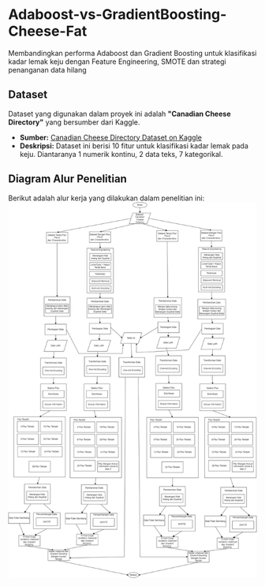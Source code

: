 # Adaboost-vs-GradientBoosting-Cheese-Fat
Membandingkan performa Adaboost dan Gradient Boosting untuk klasifikasi kadar lemak keju dengan Feature Engineering, SMOTE dan strategi penanganan data hilang
## Dataset
Dataset yang digunakan dalam proyek ini adalah **"Canadian Cheese Directory"** yang bersumber dari Kaggle.
* **Sumber:** [Canadian Cheese Directory Dataset on Kaggle](https://www.kaggle.com/datasets/noahjanes/canadian-cheese-directory)
* **Deskripsi:** Dataset ini berisi 10 fitur untuk klasifikasi kadar lemak pada keju. Diantaranya 1 numerik kontinu, 2 data teks, 7 kategorikal.
## Diagram Alur Penelitian
Berikut adalah alur kerja yang dilakukan dalam penelitian ini:
![Diagram Alur Penelitian](assets/Alur-Diagram.png)
